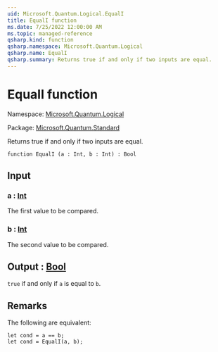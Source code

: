 ```yaml
---
uid: Microsoft.Quantum.Logical.EqualI
title: EqualI function
ms.date: 7/25/2022 12:00:00 AM
ms.topic: managed-reference
qsharp.kind: function
qsharp.namespace: Microsoft.Quantum.Logical
qsharp.name: EqualI
qsharp.summary: Returns true if and only if two inputs are equal.
---
```


# EqualI function

Namespace: [Microsoft.Quantum.Logical](xref:Microsoft.Quantum.Logical)

Package: [Microsoft.Quantum.Standard](https://nuget.org/packages/Microsoft.Quantum.Standard)


Returns true if and only if two inputs are equal.

```qsharp
function EqualI (a : Int, b : Int) : Bool
```


## Input

### a : [Int](xref:microsoft.quantum.qsharp.valueliterals#int-literals)

The first value to be compared.


### b : [Int](xref:microsoft.quantum.qsharp.valueliterals#int-literals)

The second value to be compared.



## Output : [Bool](xref:microsoft.quantum.qsharp.valueliterals#bool-literals)

`true` if and only if `a` is equal to `b`.

## Remarks

The following are equivalent:```qsharplet cond = a == b;let cond = EqualI(a, b);```